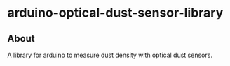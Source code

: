 # arduino-optical-dust-sensor-library

## About

A library for arduino to measure dust density with optical dust sensors.
